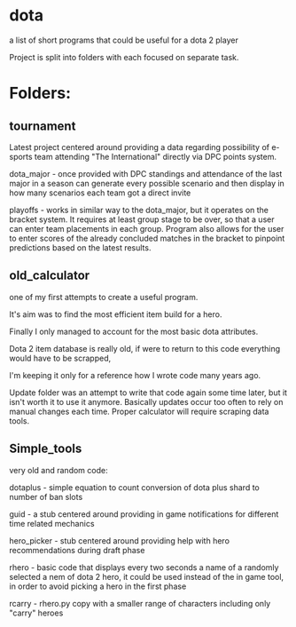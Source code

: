 # dota
 a list of short programs that could be useful for a dota 2 player


Project is split into folders with each focused on separate task.
# Folders:

## tournament
Latest project centered around providing a data regarding possibility of e-sports team attending "The International"
directly via DPC points system.

dota_major - once provided with DPC standings and attendance of the last major in a season 
can generate every possible scenario and then display in how many scenarios each team got a direct invite

playoffs - works in similar way to the dota_major, but it operates on the bracket system.
It requires at least group stage to be over, so that a user can enter team placements in each group.
Program also allows for the user to enter scores of the already concluded matches in the bracket
to pinpoint predictions based on the latest results.


## old_calculator
one of my first attempts to create a useful program.

It's aim was to find the most efficient item build for a hero.

Finally I only managed to account for the most basic dota attributes.

Dota 2 item database is really old, if were to return to this code everything would have to be scrapped,

I'm keeping it only for a reference how I wrote code many years ago.

Update folder was an attempt to write that code again some time later, but it isn't worth it to use it anymore.
Basically updates occur too often to rely on manual changes each time.
Proper calculator will require scraping data tools.


## Simple_tools
very old and random code:

dotaplus - simple equation to count conversion of dota plus shard to number of ban slots

guid - a stub centered around providing in game notifications for different time related mechanics

hero_picker - stub centered around providing help with hero recommendations during draft phase

rhero - basic code that displays every two seconds a name of a randomly selected  a nem of dota 2 hero, 
it could be used instead of the in game tool, in order to avoid picking a hero in the first phase


rcarry - rhero.py copy with a smaller range of characters including only "carry" heroes


